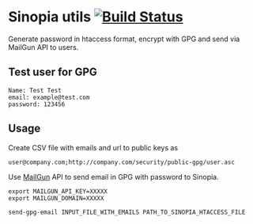 # Sinopia utils [![Build Status](https://travis-ci.org/abtris/sinopia-htaccess-gpg-email.svg?branch=master)](https://travis-ci.org/abtris/sinopia-htaccess-gpg-email)

Generate password in htaccess format, encrypt with GPG and send via MailGun API to users.


## Test user for GPG

    Name: Test Test
    email: example@test.com
    password: 123456

## Usage

Create CSV file with emails and url to public keys as

    user@company.com;http://company.com/security/public-gpg/user.asc


Use [MailGun](http://www.mailgun.com/) API to send email in GPG with password to Sinopia.

    export MAILGUN_API_KEY=XXXXX
    export MAILGUN_DOMAIN=XXXXX

    send-gpg-email INPUT_FILE_WITH_EMAILS PATH_TO_SINOPIA_HTACCESS_FILE
